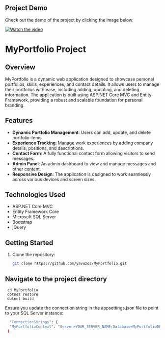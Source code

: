 ## Project Demo

Check out the demo of the project by clicking the image below:

[![Watch the video](https://img.youtube.com/vi/r75gBJIyVao/maxresdefault.jpg)](https://youtu.be/r75gBJIyVao)

# MyPortfolio Project

## Overview
MyPortfolio is a dynamic web application designed to showcase personal portfolios, skills, experiences, and contact details. It allows users to manage their portfolios with ease, including adding, updating, and deleting information. The application is built using ASP.NET Core MVC and Entity Framework, providing a robust and scalable foundation for personal branding.

## Features
- **Dynamic Portfolio Management**: Users can add, update, and delete portfolio items.
- **Experience Tracking**: Manage work experiences by adding company details, positions, and descriptions.
- **Contact Form**: A fully functional contact form allowing visitors to send messages.
- **Admin Panel**: An admin dashboard to view and manage messages and other content.
- **Responsive Design**: The application is designed to work seamlessly across various devices and screen sizes.

## Technologies Used
- ASP.NET Core MVC
- Entity Framework Core
- Microsoft SQL Server
- Bootstrap
- jQuery

## Getting Started
1. Clone the repository:
   ```bash
   git clone https://github.com/yavuzoz/MyPortfolio.git

## Navigate to the project directory
  
     cd MyPortfolio
     dotnet restore
     dotnet build

Ensure you update the connection string in the appsettings.json file to point to your SQL Server instance:
   ```bash
     "ConnectionStrings": {
     "MyPortfolioContext": "Server=YOUR_SERVER_NAME;Database=MyPortfolioDB;Trusted_Connection=True;MultipleActiveResultSets=true"
    }
